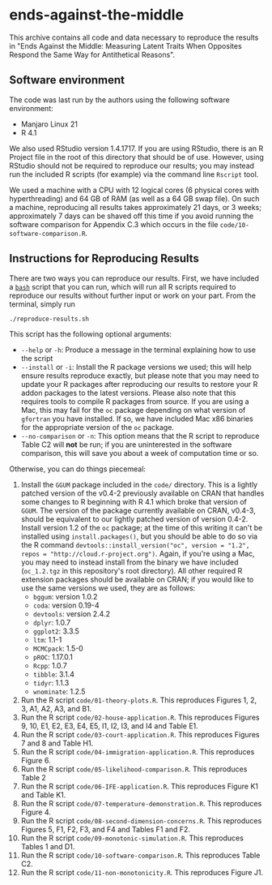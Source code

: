 # ends-against-the-middle

This archive contains all code and data necessary to reproduce the results in
"Ends Against the Middle: Measuring Latent Traits When Opposites Respond the
Same  Way for Antithetical Reasons".

## Software environment

The code was last run by the authors using the following software environment:

- Manjaro Linux 21
- R 4.1

We also used RStudio version 1.4.1717. If you are using RStudio, there is an
R Project file in the root of this directory that should be of use. However,
using RStudio should not be required to reproduce our results; you may instead
run the included R scripts (for example) via the command line `Rscript` tool.

We used a machine with a CPU with 12 logical cores (6 physical cores with
hyperthreading) and 64 GB of RAM (as well as a 64 GB swap file). On such a
machine, reproducing all results takes approximately 21 days, or 3 weeks;
approximately 7 days can be shaved off this time if you avoid running the
software comparison for Appendix C.3 which occurs in the file
`code/10-software-comparison.R`.

## Instructions for Reproducing Results

There are two ways you can reproduce our results.
First, we have included a [`bash`](https://www.gnu.org/software/bash/) script that you can run, which will run all R scripts required to reproduce our results without further input or work on your part.
From the terminal, simply run

```sh
./reproduce-results.sh
```

This script has the following optional arguments:

- `--help` or `-h`: Produce a message in the terminal explaining how to use the script
- `--install` or `-i`: Install the R package versions we used; this will help ensure results reproduce exactly, but please note that you may need to update your R packages after reproducing our results to restore your R addon packages to the latest versions. Please also note that this requires tools to compile R packages from source. If you are using a Mac, this may fail for the `oc` package depending on what version of `gfortran` you have installed. If so, we have included Mac x86 binaries for the appropriate version of the `oc` package.
- `--no-comparison` or `-n`: This option means that the R script to reproduce Table C2 will **not** be run; if you are uninterested in the software comparison, this will save you about a week of computation time or so.

Otherwise, you can do things piecemeal:

 1. Install the `GGUM` package included in the `code/` directory. This is a
    lightly patched version of the v0.4-2 previously available on CRAN that
    handles some changes to R beginning with R 4.1 which broke that version of
    `GGUM`. The version of the package currently available on CRAN, v0.4-3,
    should be equivalent to our lightly patched version of version 0.4-2.
    Install version 1.2 of the `oc` package; at the time of this writing it
    can't be installed using `install.packages()`, but you should be able to do
    so via the R command `devtools::install_version("oc", version = "1.2", repos = "http://cloud.r-project.org")`.
    Again, if you're using a Mac, you may need to instead install from the
    binary we have included (`oc_1.2.tgz` in this repository's root directory).
    All other required R extension packages should be available on CRAN;
    if you would like to use the same versions we used, they are as follows:
    - `bggum`: version 1.0.2
    - `coda`: version 0.19-4
    - `devtools`: version 2.4.2
    - `dplyr`: 1.0.7
    - `ggplot2`: 3.3.5
    - `ltm`: 1.1-1
    - `MCMCpack`: 1.5-0
    - `pROC`: 1.17.0.1
    - `Rcpp`: 1.0.7
    - `tibble`: 3.1.4
    - `tidyr`: 1.1.3
    - `wnominate`: 1.2.5
 2. Run the R script `code/01-theory-plots.R`. This reproduces Figures 1, 2, 3,
    A1, A2, A3, and B1.
 3. Run the R script `code/02-house-application.R`. This reproduces Figures 9,
    10, E1, E2, E3, E4, E5, I1, I2, I3, and I4 and Table E1.
 4. Run the R script `code/03-court-application.R`. This reproduces Figures 7
    and 8 and Table H1.
 5. Run the R script `code/04-immigration-application.R`. This reproduces
    Figure 6.
 6. Run the R script `code/05-likelihood-comparison.R`. This reproduces Table 2
 7. Run the R script `code/06-IFE-application.R`. This reproduces Figure K1 and
    Table K1.
 8. Run the R script `code/07-temperature-demonstration.R`. This reproduces
    Figure 4.
 9. Run the R script `code/08-second-dimension-concerns.R`. This reproduces
    Figures 5, F1, F2, F3, and F4 and Tables F1 and F2.
10. Run the R script `code/09-monotonic-simulation.R`. This reproduces Tables 1
    and D1.
11. Run the R script `code/10-software-comparison.R`. This reproduces Table C2.
12. Run the R script `code/11-non-monotonicity.R`. This reproduces Figure J1.

